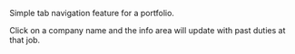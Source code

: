 Simple tab navigation feature for a portfolio.

Click on a company name and the info area will update with past duties at that job. 
